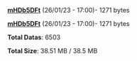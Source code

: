 [**mHDb5DFt**](/data/mHDb5DFt.txt) (26/01/23 - 17:00)- 1271 bytes

[**mHDb5DFt**](/data/mHDb5DFt.txt) (26/01/23 - 17:00)- 1271 bytes

**Total Datas**: 6503

**Total Size**: 38.51 MB / 38.5 MB